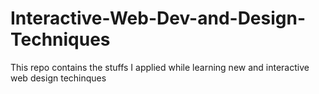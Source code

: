 # Interactive-Web-Dev-and-Design-Techniques
This repo contains the stuffs I applied while learning new and interactive web design techinques
